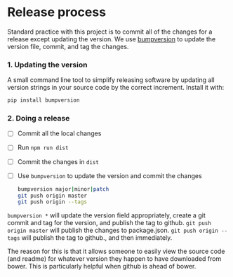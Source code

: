 # Release process

Standard practice with this project is to commit all of the changes for a release except updating the version. We use [bumpversion] to update the version file, commit, and tag the changes.

### 1. Updating the version
A small command line tool to simplify releasing software by updating all version strings in your source code by the correct increment.
Install it with:
```bash
pip install bumpversion
```

### 2. Doing a release

- [ ] Commit all the local changes
- [ ] Run `npm run dist`
- [ ] Commit the changes in `dist`
- [ ] Use `bumpversion` to update the version and commit the changes

    ```sh
    bumpversion major|minor|patch
    git push origin master
    git push origin --tags
    ```

`bumpversion *` will update the version field appropriately, create a git commit and tag for the version, and publish the tag to github.
`git push origin master` will publish the changes to package.json.
`git push origin --tags` will publish the tag to github., and then immediately.

The reason for this is that it allows someone to easily view the source code (and readme) for whatever version they happen to have downloaded from bower. This is particularly helpful when github is ahead of bower.


[bumpversion]: https://pypi.python.org/pypi/bumpversion
